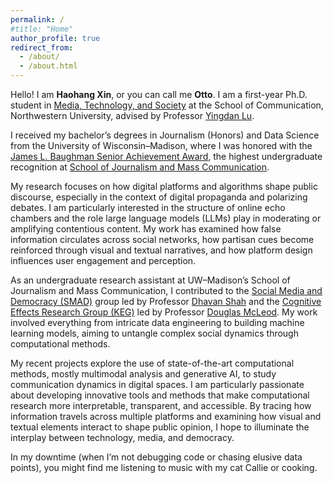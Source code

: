 ```yaml
---
permalink: /
#title: "Home"
author_profile: true
redirect_from: 
  - /about/
  - /about.html
---
```


Hello! I am **Haohang Xin**, or you can call me **Otto**. I am a first-year Ph.D. student in [Media, Technology, and Society](https://mts.northwestern.edu/) at the School of Communication, Northwestern University, advised by Professor [Yingdan Lu](https://communication.northwestern.edu/faculty/yingdan-lu.html).

I received my bachelor’s degrees in Journalism (Honors) and Data Science from the University of Wisconsin–Madison, where I was honored with the [James L. Baughman Senior Achievement Award](https://journalism.wisc.edu/student-opportunities/james-baughman-senior-achievement-award/), the highest undergraduate recognition at [School of Journalism and Mass Communication](https://journalism.wisc.edu/).

My research focuses on how digital platforms and algorithms shape public discourse, especially in the context of digital propaganda and polarizing debates. I am particularly interested in the structure of online echo chambers and the role large language models (LLMs) play in moderating or amplifying contentious content. My work has examined how false information circulates across social networks, how partisan cues become reinforced through visual and textual narratives, and how platform design influences user engagement and perception.

As an undergraduate research assistant at UW–Madison’s School of Journalism and Mass Communication, I contributed to the [Social Media and Democracy (SMAD)](https://mcrc.journalism.wisc.edu/groups/smad/) group led by Professor [Dhavan Shah](https://journalism.wisc.edu/news/staff/dhavan-v-shah/) and the [Cognitive Effects Research Group (KEG)](https://mcrc.journalism.wisc.edu/groups/keg/) led by Professor [Douglas McLeod](https://journalism.wisc.edu/news/staff/douglas-m-mcleod/). My work involved everything from intricate data engineering to building machine learning models, aiming to untangle complex social dynamics through computational methods.

My recent projects explore the use of state-of-the-art computational methods, mostly multimodal analysis and generative AI, to study communication dynamics in digital spaces. I am particularly passionate about developing innovative tools and methods that make computational research more interpretable, transparent, and accessible. By tracing how information travels across multiple platforms and examining how visual and textual elements interact to shape public opinion, I hope to illuminate the interplay between technology, media, and democracy.

In my downtime (when I’m not debugging code or chasing elusive data points), you might find me listening to music with my cat Callie or cooking.
